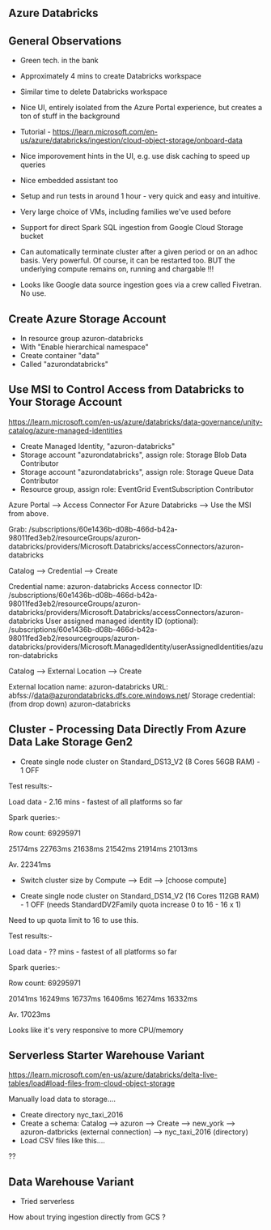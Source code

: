 Azure Databricks
----------------

General Observations
--------------------
- Green tech. in the bank

- Approximately 4 mins to create Databricks workspace

- Similar time to delete Databricks workspace

- Nice UI, entirely isolated from the Azure Portal experience, but creates a ton of stuff in the background

- Tutorial - https://learn.microsoft.com/en-us/azure/databricks/ingestion/cloud-object-storage/onboard-data

- Nice imporovement hints in the UI, e.g. use disk caching to speed up queries

- Nice embedded assistant too

- Setup and run tests in around 1 hour - very quick and easy and intuitive.

- Very large choice of VMs, including families we've used before

- Support for direct Spark SQL ingestion from Google Cloud Storage bucket

- Can automatically terminate cluster after a given period or on an adhoc basis. Very powerful. Of course, it can be restarted too. BUT the underlying compute remains on, running and chargable !!!

- Looks like Google data source ingestion goes via a crew called Fivetran. No use.

Create Azure Storage Account
----------------------------

- In resource group azuron-databricks
- With "Enable hierarchical namespace"
- Create container "data"
- Called "azurondatabricks"

Use MSI to Control Access from Databricks to Your Storage Account
-----------------------------------------------------------------

https://learn.microsoft.com/en-us/azure/databricks/data-governance/unity-catalog/azure-managed-identities

- Create Managed Identity, "azuron-databricks"
- Storage account "azurondatabricks", assign role: Storage Blob Data Contributor
- Storage account "azurondatabricks", assign role: Storage Queue Data Contributor
- Resource group, assign role: EventGrid EventSubscription Contributor

Azure Portal --> Access Connector For Azure Databricks --> Use the MSI from above.

Grab: /subscriptions/60e1436b-d08b-466d-b42a-98011fed3eb2/resourceGroups/azuron-databricks/providers/Microsoft.Databricks/accessConnectors/azuron-databricks

Catalog --> Credential --> Create

Credential name: azuron-databricks
Access connector ID: /subscriptions/60e1436b-d08b-466d-b42a-98011fed3eb2/resourceGroups/azuron-databricks/providers/Microsoft.Databricks/accessConnectors/azuron-databricks
User assigned managed identity ID (optional): /subscriptions/60e1436b-d08b-466d-b42a-98011fed3eb2/resourcegroups/azuron-databricks/providers/Microsoft.ManagedIdentity/userAssignedIdentities/azuron-databricks

Catalog --> External Location --> Create

External location name: azuron-databricks
URL: abfss://data@azurondatabricks.dfs.core.windows.net/
Storage credential: (from drop down) azuron-databricks

Cluster - Processing Data Directly From Azure Data Lake Storage Gen2
--------------------------------------------------------------------

- Create single node cluster on Standard_DS13_V2 (8 Cores 56GB RAM) - 1 OFF

Test results:-

Load data - 2.16 mins - fastest of all platforms so far

Spark queries:-

Row count: 69295971

25174ms
22763ms
21638ms
21542ms
21914ms
21013ms

Av. 22341ms

- Switch cluster size by Compute --> Edit --> [choose compute]

- Create single node cluster on Standard_DS14_V2 (16 Cores 112GB RAM) - 1 OFF  (needs StandardDV2Family quota increase 0 to 16 - 16 x 1)

Need to up quota limit to 16 to use this.

Test results:-

Load data - ?? mins - fastest of all platforms so far

Spark queries:-

Row count: 69295971

20141ms
16249ms
16737ms
16406ms
16274ms
16332ms

Av. 17023ms


Looks like it's very responsive to more CPU/memory


Serverless Starter Warehouse Variant
------------------

https://learn.microsoft.com/en-us/azure/databricks/delta-live-tables/load#load-files-from-cloud-object-storage

Manually load data to storage....

- Create directory nyc_taxi_2016
- Create a schema: Catalog --> azuron --> Create --> new_york --> azuron-datbricks (external connection) --> nyc_taxi_2016 (directory)
- Load CSV files like this....

??

Data Warehouse Variant
-----------------------

- Tried serverless

How about trying ingestion directly from GCS ?
